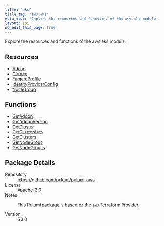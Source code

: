 ```yaml
---
title: "eks"
title_tag: "aws.eks"
meta_desc: "Explore the resources and functions of the aws.eks module."
layout: api
no_edit_this_page: true
---
```


<!-- WARNING: this file was generated by Pulumi Docs Generator. -->
<!-- Do not edit by hand unless you're certain you know what you are doing! -->

Explore the resources and functions of the aws.eks module.

<h2 id="resources">Resources</h2>
<ul class="api">
    <li><a href="addon" title="Addon"><span class="api-symbol api-symbol--resource"></span>Addon</a></li>
    <li><a href="cluster" title="Cluster"><span class="api-symbol api-symbol--resource"></span>Cluster</a></li>
    <li><a href="fargateprofile" title="FargateProfile"><span class="api-symbol api-symbol--resource"></span>FargateProfile</a></li>
    <li><a href="identityproviderconfig" title="IdentityProviderConfig"><span class="api-symbol api-symbol--resource"></span>IdentityProviderConfig</a></li>
    <li><a href="nodegroup" title="NodeGroup"><span class="api-symbol api-symbol--resource"></span>NodeGroup</a></li>
</ul>

<h2 id="functions">Functions</h2>
<ul class="api">
    <li><a href="getaddon" title="GetAddon"><span class="api-symbol api-symbol--function"></span>GetAddon</a></li>
    <li><a href="getaddonversion" title="GetAddonVersion"><span class="api-symbol api-symbol--function"></span>GetAddonVersion</a></li>
    <li><a href="getcluster" title="GetCluster"><span class="api-symbol api-symbol--function"></span>GetCluster</a></li>
    <li><a href="getclusterauth" title="GetClusterAuth"><span class="api-symbol api-symbol--function"></span>GetClusterAuth</a></li>
    <li><a href="getclusters" title="GetClusters"><span class="api-symbol api-symbol--function"></span>GetClusters</a></li>
    <li><a href="getnodegroup" title="GetNodeGroup"><span class="api-symbol api-symbol--function"></span>GetNodeGroup</a></li>
    <li><a href="getnodegroups" title="GetNodeGroups"><span class="api-symbol api-symbol--function"></span>GetNodeGroups</a></li>
</ul>

<h2 id="package-details">Package Details</h2>
<dl class="package-details">
	<dt>Repository</dt>
	<dd><a href="https://github.com/pulumi/pulumi-aws">https://github.com/pulumi/pulumi-aws</a></dd>
	<dt>License</dt>
	<dd>Apache-2.0</dd>
	<dt>Notes</dt>
	<dd><p>This Pulumi package is based on the <a href="https://github.com/hashicorp/terraform-provider-aws"><code>aws</code> Terraform Provider</a>.</p>
</dd>
	<dt>Version</dt>
	<dd>5.3.0</dd>
</dl>

